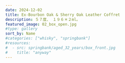 ```yaml
---
date: 2024-12-02
title: Ex-Bourbon Oak & Sherry Oak Leather Coffret
description: ５７度、 １９６＊２ml。
featured_image: 02_box_open.jpg
#type: gallery
sort_by: Name
#categories: ["whisky", "springbank"]
#resources:
#  - src: springbank/aged_32_years/box_front.jpg
#    title: "anyway"
---
```


